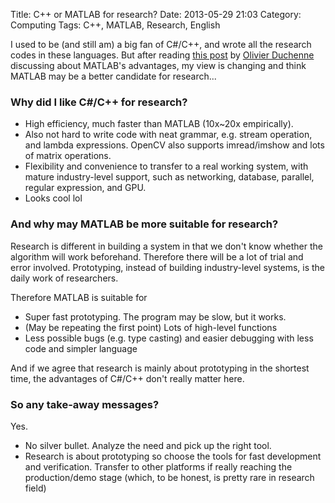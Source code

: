 Title: C++ or MATLAB for research?
Date: 2013-05-29 21:03
Category: Computing
Tags: C++, MATLAB, Research, English

I used to be (and still am) a big fan of C#/C++, and wrote all the research codes in these languages. But after reading [this post](http://stackoverflow.com/questions/8828860/why-is-matlab-so-popular-in-the-computer-vision-community-even-with-opencv-being/8832028#8832028) by [Olivier Duchenne](http://www.di.ens.fr/~duchenne/) discussing about MATLAB's advantages, my view is changing and think MATLAB may be a better candidate for research...

### Why did I like C#/C++ for research?

* High efficiency, much faster than MATLAB (10x~20x empirically).
* Also not hard to write code with neat grammar, e.g. stream operation, and lambda expressions. OpenCV also supports imread/imshow and lots of matrix operations.
* Flexibility and convenience to transfer to a real working system, with mature industry-level support, such as networking, database, parallel, regular expression, and GPU.
* Looks cool lol

### And why may MATLAB be more suitable for research?

Research is different in building a system in that we don't know whether the algorithm will work beforehand. Therefore there will be a lot of trial and error involved. Prototyping, instead of building industry-level systems, is the daily work of researchers.

Therefore MATLAB is suitable for

* Super fast prototyping. The program may be slow, but it works.
* (May be repeating the first point) Lots of high-level functions
* Less possible bugs (e.g. type casting) and easier debugging with less code and simpler language

And if we agree that research is mainly about prototyping in the shortest time, the advantages of C#/C++ don't really matter here.

### So any take-away messages?

Yes.

* No silver bullet. Analyze the need and pick up the right tool.
* Research is about prototyping so choose the tools for fast development and verification. Transfer to other platforms if really reaching the production/demo stage (which, to be honest, is pretty rare in research field)
